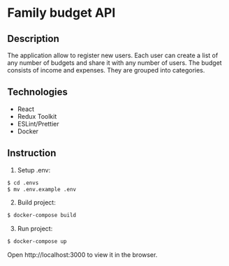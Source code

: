 # Family budget API
## Description
The application allow to register new users. Each user can create a list of any number of budgets and share it with any number of users. 
The budget consists of income and expenses. They are grouped into categories.

## Technologies
* React
* Redux Toolkit
* ESLint/Prettier
* Docker

## Instruction
1. Setup .env:
 ```sh
$ cd .envs
$ mv .env.example .env
 ```

2. Build project:
 ```sh
 $ docker-compose build
 ```

3. Run project: 
 ```sh
 $ docker-compose up
 ```

Open http://localhost:3000 to view it in the browser.
